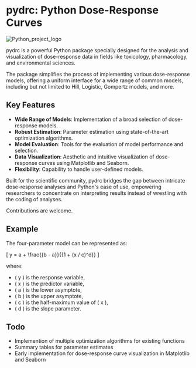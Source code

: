 # pydrc: Python Dose-Response Curves

![Python_project_logo](https://github.com/Mr-Mathias-F/pydrc/assets/74455376/47543590-e776-43cd-a53f-c150eb495069)


pydrc is a powerful Python package specially designed for the analysis and visualization of dose-response data in fields like toxicology, pharmacology, and environmental sciences. 

The package simplifies the process of implementing various dose-response models, offering a uniform interface for a wide range of common models, including but not limited to Hill, Logistic, Gompertz models, and more.

## Key Features
- **Wide Range of Models**: Implementation of a broad selection of dose-response models.
- **Robust Estimation**: Parameter estimation using state-of-the-art optimization algorithms.
- **Model Evaluation**: Tools for the evaluation of model performance and selection.
- **Data Visualization**: Aesthetic and intuitive visualization of dose-response curves using Matplotlib and Seaborn.
- **Flexibility**: Capability to handle user-defined models.

Built for the scientific community, pydrc bridges the gap between intricate dose-response analyses and Python's ease of use, empowering researchers to concentrate on interpreting results instead of wrestling with the coding of analyses.

Contributions are welcome.

## Example

The four-parameter model can be represented as:

\[
y = a + \frac{{b - a}}{{1 + (x / c)^d}}
\]

where:
- \( y \) is the response variable,
- \( x \) is the predictor variable,
- \( a \) is the lower asymptote,
- \( b \) is the upper asymptote,
- \( c \) is the half-maximum value of \( x \),
- \( d \) is the slope parameter.




## Todo

- Implemention of multiple optimization algorithms for existing functions 
- Summary tables for parameter estimates
- Early implementation for dose-response curve visualization in Matplotlib and Seaborn 

